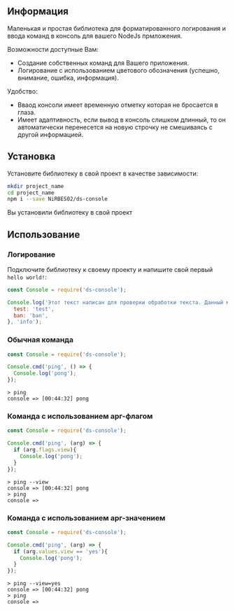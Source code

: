 ## Информация
Маленькая и простая библиотека для форматированного логирования и ввода команд в консоль для вашего NodeJs прмложения.

Возможности доступные Вам:
- Создание собственных команд для Вашего приложения.
- Логирование с использованием цветового обозначения (успешно, внимание, ошибка, информация).

Удобство:
- Вваод консоли имеет временную отметку которая не бросается в глаза.
- Имеет адаптивность, если вывод в консоль слишком длинный, то он автоматически перенесется на новую строчку не смешиваясь с другой информацией.

## Установка
Установите библиотеку в свой проект в качестве зависимости:
```bash
mkdir project_name
cd project_name
npm i --save NiRBES02/ds-console
```
Вы установили библиотеку в свой проект

## Использование
### Логирование
Подключите библиотеку к своему проекту и напишите свой первый `hello world!`:
```js
const Console = require('ds-console');

Console.log('Этот текст написан для проверки обработки текста. Данный метод принимает не только строку, а также булевые значения: ', true, false, 'цифры: ', 1, 2, 3, 'и объекты:', {
  test: 'test',
  ban: 'ban',
}, 'info');
```
### Обычная команда
```js
const Console = require('ds-console');

Console.cmd('ping', () => {
  Console.log('pong');
});
```
```
> ping
console => [00:44:32] pong
```

### Команда с использованием арг-флагом
```js
const Console = require('ds-console');

Console.cmd('ping', (arg) => {
  if (arg.flags.view){
    Console.log('pong');
  }
});
```
```
> ping --view
console => [00:44:32] pong
> ping
console => 
```

### Команда с использованием арг-значением
```js
const Console = require('ds-console');

Console.cmd('ping', (arg) => {
  if (arg.values.view == 'yes'){
    Console.log('pong');
  }
});
```
```
> ping --view=yes
console => [00:44:32] pong
> ping
console => 
```
